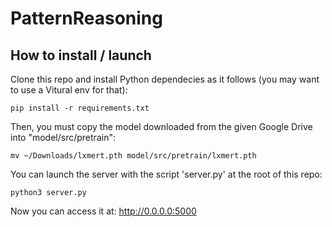 # PatternReasoning



## How to install / launch


Clone this repo and install Python dependecies as it follows (you may want to use a Vitural env for that):


```
pip install -r requirements.txt
```

Then, you must copy the model downloaded from the given Google Drive into "model/src/pretrain":

```
mv ~/Downloads/lxmert.pth model/src/pretrain/lxmert.pth
```


You can launch the server with the script 'server.py' at the root of this repo:


```
python3 server.py
```




Now you can access it at: http://0.0.0.0:5000
